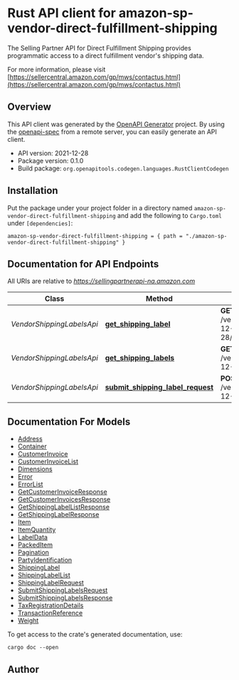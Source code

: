 # Rust API client for amazon-sp-vendor-direct-fulfillment-shipping

The Selling Partner API for Direct Fulfillment Shipping provides programmatic access to a direct fulfillment vendor's shipping data.

For more information, please visit [https://sellercentral.amazon.com/gp/mws/contactus.html](https://sellercentral.amazon.com/gp/mws/contactus.html)

## Overview

This API client was generated by the [OpenAPI Generator](https://openapi-generator.tech) project.  By using the [openapi-spec](https://openapis.org) from a remote server, you can easily generate an API client.

- API version: 2021-12-28
- Package version: 0.1.0
- Build package: `org.openapitools.codegen.languages.RustClientCodegen`

## Installation

Put the package under your project folder in a directory named `amazon-sp-vendor-direct-fulfillment-shipping` and add the following to `Cargo.toml` under `[dependencies]`:

```
amazon-sp-vendor-direct-fulfillment-shipping = { path = "./amazon-sp-vendor-direct-fulfillment-shipping" }
```

## Documentation for API Endpoints

All URIs are relative to *https://sellingpartnerapi-na.amazon.com*

Class | Method | HTTP request | Description
------------ | ------------- | ------------- | -------------
*VendorShippingLabelsApi* | [**get_shipping_label**](docs/VendorShippingLabelsApi.md#get_shipping_label) | **GET** /vendor/directFulfillment/shipping/2021-12-28/shippingLabels/{purchaseOrderNumber} | 
*VendorShippingLabelsApi* | [**get_shipping_labels**](docs/VendorShippingLabelsApi.md#get_shipping_labels) | **GET** /vendor/directFulfillment/shipping/2021-12-28/shippingLabels | 
*VendorShippingLabelsApi* | [**submit_shipping_label_request**](docs/VendorShippingLabelsApi.md#submit_shipping_label_request) | **POST** /vendor/directFulfillment/shipping/2021-12-28/shippingLabels | 


## Documentation For Models

 - [Address](docs/Address.md)
 - [Container](docs/Container.md)
 - [CustomerInvoice](docs/CustomerInvoice.md)
 - [CustomerInvoiceList](docs/CustomerInvoiceList.md)
 - [Dimensions](docs/Dimensions.md)
 - [Error](docs/Error.md)
 - [ErrorList](docs/ErrorList.md)
 - [GetCustomerInvoiceResponse](docs/GetCustomerInvoiceResponse.md)
 - [GetCustomerInvoicesResponse](docs/GetCustomerInvoicesResponse.md)
 - [GetShippingLabelListResponse](docs/GetShippingLabelListResponse.md)
 - [GetShippingLabelResponse](docs/GetShippingLabelResponse.md)
 - [Item](docs/Item.md)
 - [ItemQuantity](docs/ItemQuantity.md)
 - [LabelData](docs/LabelData.md)
 - [PackedItem](docs/PackedItem.md)
 - [Pagination](docs/Pagination.md)
 - [PartyIdentification](docs/PartyIdentification.md)
 - [ShippingLabel](docs/ShippingLabel.md)
 - [ShippingLabelList](docs/ShippingLabelList.md)
 - [ShippingLabelRequest](docs/ShippingLabelRequest.md)
 - [SubmitShippingLabelsRequest](docs/SubmitShippingLabelsRequest.md)
 - [SubmitShippingLabelsResponse](docs/SubmitShippingLabelsResponse.md)
 - [TaxRegistrationDetails](docs/TaxRegistrationDetails.md)
 - [TransactionReference](docs/TransactionReference.md)
 - [Weight](docs/Weight.md)


To get access to the crate's generated documentation, use:

```
cargo doc --open
```

## Author




